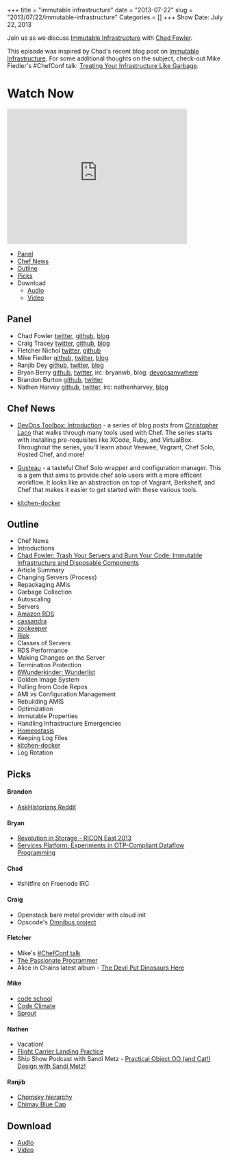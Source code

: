 +++
title = "immutable infrastructure"
date = "2013-07-22"
slug = "2013/07/22/immutable-infrastructure"
Categories = []
+++
Show Date:  July 22, 2013

Join us as we discuss [Immutable Infrastructure](http://chadfowler.com/blog/2013/06/23/immutable-deployments/) with [Chad Fowler](https://twitter.com/chadfowler).

This episode was inspired by Chad's recent blog post on [Immutable Infrastructure](http://chadfowler.com/blog/2013/06/23/immutable-deployments/).  For some additional thoughts on the subject, check-out Mike Fiedler's #ChefConf talk:  [Treating Your Infrastructure Like Garbage](http://www.opscode.com/blog/chefconf-talks/treating-your-infrastructure-like-garbage-mike-fiedler/).

# Watch Now

<iframe width="420" height="315" src="http://www.youtube.com/embed/G92dPaluEwo" frameborder="0" allowfullscreen></iframe>

* [Panel](http://foodfightshow.org/2013/07/immutable-infrastructure.html#panel)
* [Chef News](http://foodfightshow.org/2013/07/immutable-infrastructure.html#news)
* [Outline](http://foodfightshow.org/2013/07/immutable-infrastructure.html#outline)
* [Picks](http://foodfightshow.org/2013/07/immutable-infrastructure.html#picks)
* Download
  * [Audio](http://traffic.libsyn.com/foodfight/_FoodFightShow-58-ImmutableInfrastructure.mp3)
  * [Video](http://youtu.be/G92dPaluEwo)

Panel<a name="panel"></a>
------
* Chad Fowler [twitter](https://twitter.com/chadfowler), [github](https://github.com/chad), [blog](http://chadfowler.com/)
* Craig Tracey [twitter](https://twitter.com/craig_tracey), [github](https://github.com/craigtracey), [blog](http://www.scalehorizontally.com/)
* Fletcher Nichol [twitter](http://twitter.com/fnichol), [github](https://github.com/fnichol)
* Mike Fiedler [github](http://github.com/miketheman), [twitter](http://twitter.com/mikefiedler), [blog](http://www.miketheman.net)
* Ranjib Dey [github](https://github.com/ranjib), [twitter](https://twitter.com/ranjibdey), [blog](http://ranjib.posterous.com/)
* Bryan Berry [github](http://github.com/bryanwb), [twitter](http://twitter.com/bryanwb), irc: bryanwb, blog: [devopsanywhere](http://devopsanywhere.blogspot.com)
* Brandon Burton [github](http://github.com/solarce), [twitter](https://twitter.com/solarce)
* Nathen Harvey [github](http://github.com/nathenharvey), [twitter](http://twitter.com/nathenharvey), irc: nathenharvey, [blog](http://nathenharvey.com)

<!-- more -->

Chef News<a name="news"></a>
---------

* [DevOps Toolbox: Introduction](http://chrislaco.com/devops-toolbox/introduction/) - a series of blog posts from [Christopher Laco](https://twitter.com/claco) that walks through many tools used with Chef.  The series starts with installing pre-requisites like XCode, Ruby, and VirtualBox.  Throughout the series, you'll learn about Veewee, Vagrant, Chef Solo, Hosted Chef, and more!

* [Gusteau](http://gusteau.gs/) - a tasteful Chef Solo wrapper and configuration manager.  This is a gem that aims to provide chef solo users with a more efficent workflow.  It looks like an abstraction on top of Vagrant, Berkshelf, and Chef that makes it easier to get started with these various tools.

* [kitchen-docker](https://github.com/portertech/kitchen-docker)


Outline<a name="outline"></a>
-------

* Chef News
* Introductions
* [Chad Fowler: Trash Your Servers and Burn Your Code: Immutable Infrastructure and Disposable Components](http://chadfowler.com/blog/2013/06/23/immutable-deployments/)
* Article Summary
* Changing Servers (Process)
* Repackaging AMIs
* Garbage Collection
* Autoscaling
* Servers
* [Amazon RDS](http://aws.amazon.com/rds/)
* [cassandra](https://github.com/apache/cassandra)
* [zookeeper](https://github.com/apache/zookeeper)
* [Riak](http://basho.com/riak/)
* Classes of Servers
* RDS Performance
* Making Changes on the Server
* Termination Protection
* [6Wunderkinder: Wunderlist](http://www.6wunderkinder.com/wunderlist-pro)
* Golden Image System
* Pulling from Code Repos
* AMI vs Configuration Management
* Rebuilding AMIS
* Optimization
* Immutable Properties
* Handling Infrastructure Emergencies
* [Homeostasis](http://en.wikipedia.org/wiki/Homeostasis)
* Keeping Log Files
* [kitchen-docker](https://github.com/portertech/kitchen-docker)
* Log Rotation
 
Picks<a name="picks"></a>
-----
#### Brandon

* [AskHistorians Reddit](http://www.reddit.com/r/AskHistorians)

#### Bryan

* [Revolution in Storage - RICON East 2013](http://www.youtube.com/watch?v=ulBHarnnf3Y)
* [Services Platform: Experiments in OTP-Compliant Dataflow Programming](http://www.youtube.com/watch?v=FWM3bQ43WzE)

#### Chad

* \#shitfire on Freenode IRC

#### Craig

* Openstack bare metal provider with cloud init
* Opscode's [Omnibus project](https://github.com/opscode/omnibus-software)

#### Fletcher

* Mike's [#ChefConf talk](http://www.opscode.com/blog/chefconf-talks/treating-your-infrastructure-like-garbage-mike-fiedler/)
* [The Passionate Programmer](http://pragprog.com/book/cfcar2/the-passionate-programmer)
* Alice in Chains latest album - [The Devil Put Dinosaurs Here](http://www.rdio.com/artist/Alice_In_Chains/album/The_Devil_Put_Dinosaurs_Here/)

#### Mike

* [code school](http://www.codeschool.com)
* [Code Climate](https://codeclimate.com/)
* [Sprout](http://sprout-talk.cfapps.io/)

#### Nathen

* Vacation!
* [Flight Carrier Landing Practice](http://www.youtube.com/watch?v=aeEFMvPPx2U)
* Ship Show Podcast with Sandi Metz - [Practical Object OO (and Cat!) Design with Sandi Metz!](http://theshipshow.com/2013/07/practical-object-oo-and-cat-design-with-sandi-metz/)


#### Ranjib

* [Chomsky hierarchy](http://en.wikipedia.org/wiki/Chomsky_hierarchy)
* [Chimay Blue Cap](http://www.chimay.com/en/chimay-bleue.html?IDD=130&IDC=287)


Download
--------
* [Audio](http://traffic.libsyn.com/foodfight/_FoodFightShow-58-ImmutableInfrastructure.mp3)
* [Video](http://youtu.be/G92dPaluEwo)
